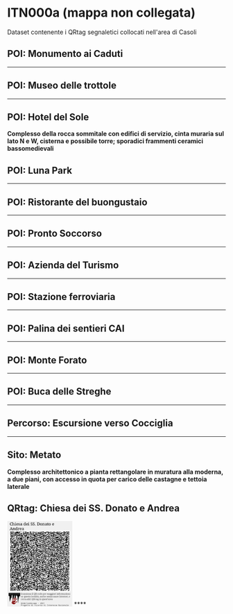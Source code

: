 # ITN000a (mappa non collegata)
Dataset contenente i QRtag segnaletici collocati nell'area di Casoli 
## POI: Monumento ai Caduti
****
## POI: Museo delle trottole
****
## POI: Hotel del Sole
**Complesso della rocca sommitale con edifici di servizio, cinta muraria sul lato N e W, cisterna e possibile torre; sporadici frammenti ceramici bassomedievali**
## POI: Luna Park
****
## POI: Ristorante del buongustaio
****
## POI: Pronto Soccorso
****
## POI: Azienda del Turismo
****
## POI: Stazione ferroviaria
****
## POI: Palina dei sentieri CAI
****
## POI: Monte Forato
****
## POI: Buca delle Streghe
****
## Percorso: Escursione verso Cocciglia
****
## Sito: Metato
**Complesso architettonico a pianta rettangolare in muratura alla moderna, a due piani, con accesso in quota per carico delle castagne e tettoia laterale**
## QRtag: Chiesa dei SS. Donato e Andrea
[<img src='qrtags/lwtyx6.png' width='150'/>](qrtags/lwtyx6.png) ****

